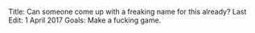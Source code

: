 Title: Can someone come up with a freaking name for this already?
Last Edit: 1 April 2017
Goals: Make a fucking game.